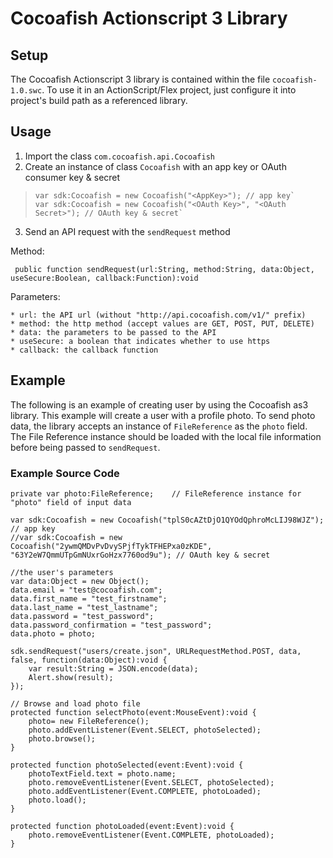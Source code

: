 # Cocoafish Actionscript 3 Library

## Setup

The Cocoafish Actionscript 3 library is contained within the file `cocoafish-1.0.swc`. To use it in an ActionScript/Flex project, just configure it into project's build path as a referenced library.

## Usage

1. Import the class `com.cocoafish.api.Cocoafish`
2. Create an instance of class `Cocoafish` with an app key or OAuth consumer key & secret

>     var sdk:Cocoafish = new Cocoafish("<AppKey>"); // app key`  
>     var sdk:Cocoafish = new Cocoafish("<OAuth Key>", "<OAuth Secret>"); // OAuth key & secret`

3. Send an API request with the `sendRequest` method

Method:  

     public function sendRequest(url:String, method:String, data:Object, useSecure:Boolean, callback:Function):void

Parameters:  

    * url: the API url (without "http://api.cocoafish.com/v1/" prefix)  
    * method: the http method (accept values are GET, POST, PUT, DELETE)  
    * data: the parameters to be passed to the API  
    * useSecure: a boolean that indicates whether to use https  
    * callback: the callback function  

## Example

The following is an example of creating user by using the Cocoafish as3 library. This example will create a user with a profile photo. To send photo data, the library accepts an instance of `FileReference` as the `photo` field. The File Reference instance should be loaded with the local file information before being passed to `sendRequest`.

### Example Source Code

  	private var photo:FileReference;	// FileReference instance for "photo" field of input data

  	var sdk:Cocoafish = new Cocoafish("tplS0cAZtDjO1QYOdQphroMcLIJ98WJZ"); // app key
  	//var sdk:Cocoafish = new Cocoafish("2ywmQMDvPvDvySPjfTykTFHEPxa0zKDE", "63Y2eW7QmmUTpGmNUxrGoHzx7760od9u"); // OAuth key & secret
	
  	//the user's parameters
  	var data:Object = new Object();
  	data.email = "test@cocoafish.com";
  	data.first_name = "test_firstname";
  	data.last_name = "test_lastname";
  	data.password = "test_password";
  	data.password_confirmation = "test_password";
  	data.photo = photo;
				
  	sdk.sendRequest("users/create.json", URLRequestMethod.POST, data, false, function(data:Object):void {
  		var result:String = JSON.encode(data);
  		Alert.show(result);
  	});
	
  	// Browse and load photo file
  	protected function selectPhoto(event:MouseEvent):void {
  		photo= new FileReference();
  		photo.addEventListener(Event.SELECT, photoSelected);
  		photo.browse();
  	}
			
  	protected function photoSelected(event:Event):void {
  		photoTextField.text = photo.name;
  		photo.removeEventListener(Event.SELECT, photoSelected);
  		photo.addEventListener(Event.COMPLETE, photoLoaded);
  		photo.load();
  	}
			
  	protected function photoLoaded(event:Event):void {
  		photo.removeEventListener(Event.COMPLETE, photoLoaded);
  	}